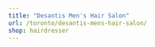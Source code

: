 ```yaml
---
title: "Desantis Men's Hair Salon"
url: /toronto/desantis-mens-hair-salon/
shop: hairdresser
---
```

